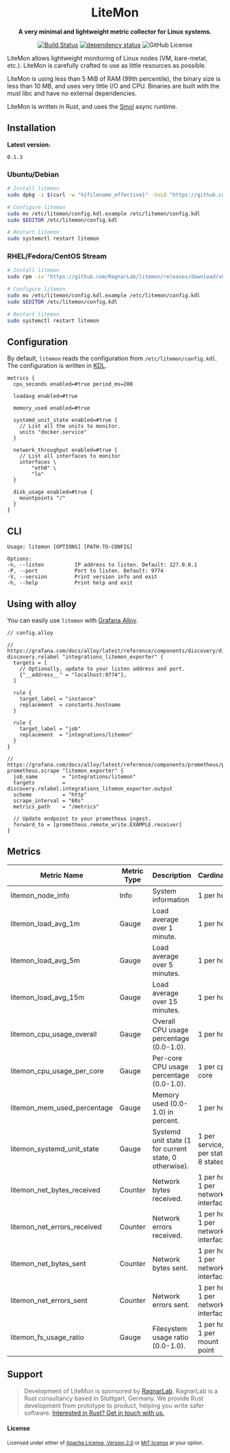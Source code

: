<div align="center">
  <h1>LiteMon</h1>
  <p>
    <strong>A very minimal and lightweight metric collector for Linux systems.</strong>
  </p>
  <p>

[![Build Status](https://github.com/ragnarlab/litemon/actions/workflows/ci.yml/badge.svg)](https://github.com/ragnarlab/litemon/actions)
[![dependency status](https://deps.rs/repo/github/RagnarLab/litemon/status.svg)](https://deps.rs/repo/github/RagnarLab/litemon)
![GitHub License](https://img.shields.io/github/license/RagnarLab/litemon)
</div>

LiteMon allows lightweight monitoring of Linux nodes (VM, bare-metal, etc.).
LiteMon is carefully crafted to use as little resources as possible.

LiteMon is using less than 5 MiB of RAM (99th percentile), the binary size is
less than 10 MB, and uses very little I/O and CPU. Binaries are built with the
musl libc and have no external dependencies.

LiteMon is written in Rust, and uses the
[Smol](https://github.com/smol-rs/smol) async runtime.


## Installation

**Latest version:**

```
0.1.3
```

### Ubuntu/Debian

```bash
# Install litemon
sudo dpkg -i $(curl -w "%{filename_effective}" -SsLO "https://github.com/RagnarLab/litemon/releases/download/v0.1.3/litemon-0.1.3-1.$(uname -m).deb")

# Configure litemon
sudo mv /etc/litemon/config.kdl.example /etc/litemon/config.kdl
sudo $EDITOR /etc/litemon/config.kdl

# Restart litemon
sudo systemctl restart litemon
```

### RHEL/Fedora/CentOS Stream

```bash
# Install litemon
sudo rpm -iv "https://github.com/RagnarLab/litemon/releases/download/v0.1.3/litemon-0.1.3-1.$(uname -m).rpm"

# Configure litemon
sudo mv /etc/litemon/config.kdl.example /etc/litemon/config.kdl
sudo $EDITOR /etc/litemon/config.kdl

# Restart litemon
sudo systemctl restart litemon
```

## Configuration

By default, `litemon` reads the configuration from `/etc/litemon/config.kdl`.
The configuration is written in [KDL](https://kdl.dev/).

```kdl
metrics {
  cpu_seconds enabled=#true period_ms=200

  loadavg enabled=#true

  memory_used enabled=#true

  systemd_unit_state enabled=#true {
    // List all the units to monitor.
    units "docker.service"
  }

  network_throughput enabled=#true {
    // List all interfaces to monitor
    interfaces \
        "eth0" \
        "lo"
  }

  disk_usage enabled=#true {
    mountpoints "/"
  }
}
```


## CLI

```
Usage: litemon [OPTIONS] [PATH-TO-CONFIG]

Options:
-n, --listen          IP address to listen. Default: 127.0.0.1
-P, --port            Port to listen. Default: 9774
-V, --version         Print version info and exit
-h, --help            Print help and exit
```


## Using with alloy

You can easily use `litemon` with [Grafana Alloy](https://grafana.com/docs/alloy/latest/).

```
// config.alloy

// https://grafana.com/docs/alloy/latest/reference/components/discovery/discovery.relabel/
discovery.relabel "integrations_litemon_exporter" {
  targets = [
    // Optionally, update to your listen address and port.
    {"__address__" = "localhost:9774"},
  ]

  rule {
    target_label = "instance"
    replacement  = constants.hostname
  }

  rule {
    target_label = "job"
    replacement  = "integrations/litemon"
  }
}

// https://grafana.com/docs/alloy/latest/reference/components/prometheus/prometheus.scrape/
prometheus.scrape "litemon_exporter" {
  job_name        = "integrations/litemon"
  targets         = discovery.relabel.integrations_litemon_exporter.output
  scheme          = "http"
  scrape_interval = "60s"
  metrics_path    = "/metrics"

  // Update endpoint to your prometheus ingest.
  forward_to = [prometheus.remote_write.EXAMPLE.receiver]
}
```


## Metrics

|          Metric Name          | Metric Type |          Description          |        Cardinality        |
| ----------------------------- | ----------- | ----------------------------- | ------------------------- |
| litemon_node_info             | Info        | System information            | 1 per host |
| litemon_load_avg_1m           | Gauge       | Load average over 1 minute.   | 1 per host |
| litemon_load_avg_5m           | Gauge       | Load average over 5 minutes.  | 1 per host |
| litemon_load_avg_15m          | Gauge       | Load average over 15 minutes. | 1 per host |
| litemon_cpu_usage_overall     | Gauge       | Overall CPU usage percentage (0.0-1.0). | 1 per host |
| litemon_cpu_usage_per_core    | Gauge       | Per-core CPU usage percentage (0.0-1.0). | 1 per cpu core |
| litemon_mem_used_percentage   | Gauge       | Memory used (0.0-1.0) in percent. | 1 per host |
| litemon_systemd_unit_state    | Gauge       | Systemd unit state (1 for current state, 0 otherwise). | 1 per service, 1 per state, 8 states |
| litemon_net_bytes_received    | Counter     | Network bytes received.       | 1 per host, 1 per network interface |
| litemon_net_errors_received   | Counter     | Network errors received.      | 1 per host, 1 per network interface |
| litemon_net_bytes_sent        | Counter     | Network bytes sent.           | 1 per host, 1 per network interface |
| litemon_net_errors_sent       | Counter     | Network errors sent.          | 1 per host, 1 per network interface |
| litemon_fs_usage_ratio        | Gauge       | Filesystem usage ratio (0.0-1.0). | 1 per host, 1 per mount point |


## Support

> Development of LiteMon is sponsored by [RagnarLab](https://ragnarlab.com). RagnarLab is a Rust consultancy based in Stuttgart, Germany. We provide Rust development from prototype to product, helping you write safer software. [Interested in Rust? Get in touch with us.](https://ragnarlab.com)

#### License

<sup>
Licensed under either of <a href="LICENSE-APACHE">Apache License, Version
2.0</a> or <a href="LICENSE-MIT">MIT license</a> at your option.
</sup>
